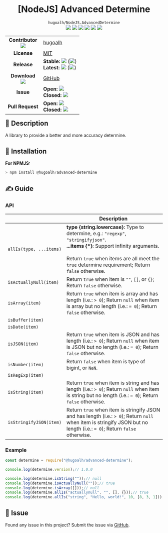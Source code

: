 # <div align="center">[NodeJS] Advanced Determine</div>

<div align="center">
  <code>hugoalh/NodeJS.AdvancedDetermine</code><br />
  <img src="https://img.shields.io/github/languages/count/hugoalh/NodeJS.AdvancedDetermine?style=flat-square&logo=github" />
  <img src="https://img.shields.io/github/languages/top/hugoalh/NodeJS.AdvancedDetermine?style=flat-square&logo=github" />
  <img src="https://img.shields.io/github/repo-size/hugoalh/NodeJS.AdvancedDetermine?style=flat-square&logo=github" />
  <img src="https://img.shields.io/github/watchers/hugoalh/NodeJS.AdvancedDetermine?style=flat-square&logo=github" />
  <img src="https://img.shields.io/github/stars/hugoalh/NodeJS.AdvancedDetermine?style=flat-square&logo=github" />
  <img src="https://img.shields.io/github/forks/hugoalh/NodeJS.AdvancedDetermine?style=flat-square&logo=github" />
</div>

<table align="right">
  <tr>
    <td align="center">
      <b>Contributor</b><br />
      <img src="https://img.shields.io/github/contributors/hugoalh/NodeJS.AdvancedDetermine?style=flat-square&color=000000&label=%20" />
    </td>
    <td><a href="https://github.com/hugoalh">hugoalh</a></td>
  </tr>
  <tr>
    <td align="center"><b>License</b></td>
    <td><a href="./LICENSE.md">MIT</a></td>
  </tr>
  <tr>
    <td align="center"><b>Release</b></td>
    <td>
      <b>Stable: </b><img src="https://img.shields.io/github/release/hugoalh/NodeJS.AdvancedDetermine?style=flat-square&color=000000&label=%20" /> (<img src="https://img.shields.io/github/release-date/hugoalh/NodeJS.AdvancedDetermine?style=flat-square&color=000000&label=%20" />)<br />
      <b>Latest: </b><img src="https://img.shields.io/github/release/hugoalh/NodeJS.AdvancedDetermine?include_prereleases&style=flat-square&color=000000&label=%20" /> (<img src="https://img.shields.io/github/release-date-pre/hugoalh/NodeJS.AdvancedDetermine?style=flat-square&color=000000&label=%20" />)
    </td>
  </tr>
  <tr>
    <td align="center">
      <b>Download</b><br />
      <img src="https://img.shields.io/github/downloads/hugoalh/NodeJS.AdvancedDetermine/total?style=flat-square&color=000000&label=%20" />
    </td>
    <td><a href="https://github.com/hugoalh/NodeJS.AdvancedDetermine/releases">GitHub</a></td>
  </tr>
  <tr>
    <td align="center"><b>Issue</b></td>
    <td>
      <b>Open: </b><img src="https://img.shields.io/github/issues-raw/hugoalh/NodeJS.AdvancedDetermine?style=flat-square&color=000000&label=%20" /><br />
      <b>Closed: </b><img src="https://img.shields.io/github/issues-closed-raw/hugoalh/NodeJS.AdvancedDetermine?style=flat-square&color=000000&label=%20" />
    </td>
  </tr>
  <tr>
    <td align="center"><b>Pull Request</b></td>
    <td>
      <b>Open: </b><img src="https://img.shields.io/github/issues-pr-raw/hugoalh/NodeJS.AdvancedDetermine?style=flat-square&color=000000&label=%20" /><br />
      <b>Closed: </b><img src="https://img.shields.io/github/issues-pr-closed-raw/hugoalh/NodeJS.AdvancedDetermine?style=flat-square&color=000000&label=%20" />
    </td>
  </tr>
</table>

## 📜 Description

A library to provide a better and more accuracy determine.

## 💽 Installation

**For NPMJS:**

```powershell
> npm install @hugoalh/advanced-determine
```

## ✍ Guide

### API

|  | <div align="center"><b>Description</b></div> |
|:----|:----|
| `allIs(type, ...items)` | **type {string.lowercase}:** Type to determine, e.g.: `"regexp"`, `"stringifyjson"`.<br />**...items {\*}**: Support infinity arguments.<br /><br />Return `true` when items are all meet the `true` determine requirement; Return `false` otherwise. |
| `isActuallyNull(item)` | Return `true` when item is `""`, `[]`, or `{}`; Return `false` otherwise. |
| `isArray(item)` | Return `true` when item is array and has length (i.e.: `> 0`); Return `null` when item is array but no length (i.e.: `= 0`); Return `false` otherwise. |
| `isBuffer(item)` |  |
| `isDate(item)` |  |
| `isJSON(item)` | Return `true` when item is JSON and has length (i.e.: `> 0`); Return `null` when item is JSON but no length (i.e.: `= 0`); Return `false` otherwise. |
| `isNumber(item)` | Return `false` when item is type of bigint, or `NaN`. |
| `isRegExp(item)` |  |
| `isString(item)` | Return `true` when item is string and has length (i.e.: `> 0`); Return `null` when item is string but no length (i.e.: `= 0`); Return `false` otherwise. |
| `isStringifyJSON(item)` | Return `true` when item is stringify JSON and has length (i.e.: `> 0`); Return `null` when item is stringify JSON but no length (i.e.: `= 0`); Return `false` otherwise. |

### Example

```javascript
const determine = require("@hugoalh/advanced-determine");

console.log(determine.version);// 1.0.0

console.log(determine.isString(""));// null
console.log(determine.isActuallyNull(""));// true
console.log(determine.isArray([]));// null
console.log(determine.allIs("actuallynull", "", [], {}));// true
console.log(determine.allIs("string", "Hello, world!", 10, [8, 3, 1]));// false
```

## 🐛 Issue

Found any issue in this project? Submit the issue via [GitHub](https://github.com/hugoalh/NodeJS.AdvancedDetermine/issues).
